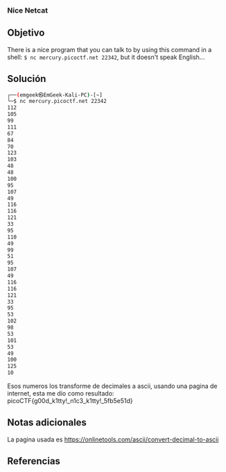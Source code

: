 ### Nice Netcat

## Objetivo
There is a nice program that you can talk to by using this command in a shell: `$ nc mercury.picoctf.net 22342`, but it doesn't speak English...
## Solución
```bash
┌──(emgeek㉿EmGeek-Kali-PC)-[~]  
└─$ nc mercury.picoctf.net 22342  
112    
105    
99    
111    
67    
84    
70    
123    
103    
48    
48    
100    
95    
107    
49    
116    
116    
121    
33    
95    
110    
49    
99    
51    
95    
107    
49    
116    
116    
121    
33    
95    
53    
102    
98    
53    
101    
53    
49    
100    
125    
10
```

Esos numeros los transforme de decimales a ascii, usando una pagina de internet, esta me dio como resultado: picoCTF{g00d_k1tty!_n1c3_k1tty!_5fb5e51d}

## Notas adicionales
La pagina usada es https://onlinetools.com/ascii/convert-decimal-to-ascii




## Referencias